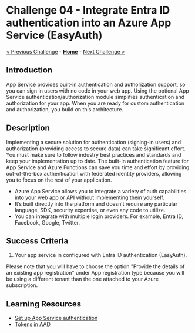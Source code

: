 # Challenge 04 - Integrate Entra ID authentication into an Azure App Service (EasyAuth)

[< Previous Challenge](./Challenge-03.md) - **[Home](../README.md)** - [Next Challenge >](./Challenge-05.md)



## Introduction

App Service provides built-in authentication and authorization support, so you can sign in users with no code in your web app. Using the optional App Service authentication/authorization module simplifies authentication and authorization for your app. When you are ready for custom authentication and authorization, you build on this architecture.


## Description

Implementing a secure solution for authentication (signing-in users) and authorization (providing access to secure data) can take significant effort. You must make sure to follow industry best practices and standards and keep your implementation up to date. The built-in authentication feature for App Service and Azure Functions can save you time and effort by providing out-of-the-box authentication with federated identity providers, allowing you to focus on the rest of your application.

- Azure App Service allows you to integrate a variety of auth capabilities into your web app or API without implementing them yourself.
- It’s built directly into the platform and doesn’t require any particular language, SDK, security expertise, or even any code to utilize.
- You can integrate with multiple login providers. For example, Entra ID, Facebook, Google, Twitter.

## Success Criteria

1. Your app service in configured with Entra ID authentication (EasyAuth).

Please note that you will have to choose the option "Provide the details of an existing app registration" under App registration type because you will be using a different tenant than the one attached to your Azure subscription.

## Learning Resources

- [Set up App Service authentication](https://learn.microsoft.com/en-us/azure/app-service/scenario-secure-app-authentication-app-service)
- [Tokens in AAD](https://learn.microsoft.com/en-us/azure/active-directory/develop/security-tokens)
